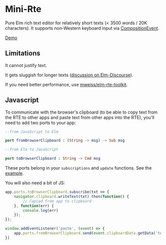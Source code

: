 # Mini-Rte

Pure Elm rich text editor for relatively short texts (< 3500 words / 20K characters).
It supports non-Western keyboard input via [CompositionEvent](https://developer.mozilla.org/en-US/docs/Web/API/CompositionEvent).

[Demo](https://dkodaj.github.io/rte)

## Limitations

It cannot justify text.

It gets sluggish for longer texts ([discussion on Elm-Discourse](https://discourse.elm-lang.org/t/pure-elm-rich-text-editor/7111)).

If you need better performance, use [mweiss/elm-rte-toolkit](https://package.elm-lang.org/packages/mweiss/elm-rte-toolkit/latest/).

## Javascript
To communicate with the browser's clipboard (to be able to copy text from the RTE to other apps and paste text from other apps into the RTE), you'll need to add two ports to your app:

```elm
--from JavaScript to Elm

port fromBrowserClipboard : (String -> msg) -> Sub msg

--from Elm to JavaScript

port toBrowserClipboard : String -> Cmd msg
```

These ports belong in your `subscriptions` and `update` functions. See the [example](https://github.com/dkodaj/rte/tree/master/example).

You will also need a bit of JS:

```javascript
app.ports.toBrowserClipboard.subscribe(txt => {
    navigator.clipboard.writeText(txt).then(function() {
        // Copied from app to clipboard
    }, function(err) {
        console.log(err)
    });
});

window.addEventListener('paste', (event) => {            
    app.ports.fromBrowserClipboard.send(event.clipboardData.getData('text'))                        
})
```